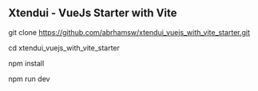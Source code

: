 ## Xtendui - VueJs Starter with Vite

git clone https://github.com/abrhamsw/xtendui_vuejs_with_vite_starter.git

cd xtendui_vuejs_with_vite_starter

npm install

npm run dev
